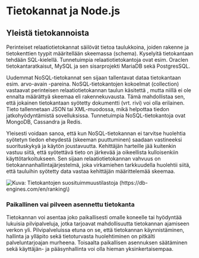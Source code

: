 # Tietokannat ja Node.js

## Yleistä tietokannoista

Perinteiset relaatiotietokannat säilövät tietoa taulukkoina, joiden rakenne ja tietokenttien tyypit määritellään skeemassa \(schema\). Kyselyitä tietokantaan tehdään SQL-kielellä. Tunnetuimpia relaatiotietokantoja ovat esim. Oraclen tietokantaratkaisut, MySQL ja sen sisarprojekti MariaDB sekä PostgresSQL.

Uudemmat NoSQL-tietokannat sen sijaan tallentavat dataa tietokantaan esim. arvo-avain -pareina. NoSQL-tietokantojen kokoelmat \(collection\) vastaavat perinteisen relaatiotietokannan taulun käsitettä , mutta niillä ei ole ennalta määrättyä skeemaa eli rakennekuvausta. Tämä mahdollistaa sen, että jokainen tietokantaan syötetty dokumentti \(vrt. rivi\) voi olla erilainen. Tieto tallennetaan JSON tai XML-muodossa, mikä helpottaa tiedon jatkohyödyntämistä sovelluksissa. Tunnetuimpia NoSQL-tietokantoja ovat MongoDB, Cassandra ja Redis.

Yleisesti voidaan sanoa, että kun NoSQL-tietokannan ei tarvitse huolehtia syötetyn tiedon eheydestä \(skeeman puuttuminen\) saadaan vastineeksi suorituskykyä ja käytön joustavuutta. Kehittäjän harteille jää kuitenkin vastuu siitä, että syötettävä tieto on järkevää ja oikeellista kulloisenkiin käyttötarkoitukseen. Sen sijaan relaatiotietokannan vahvuus on tietokannanhallintajärjestelmä, joka virkamiehen tarkkuudella huolehtii siitä, että tauluihin syötetty data vastaa kehittäjän määrittelemää skeemaa.

![Kuva: Tietokantojen suosituimmuustilastoja \(https://db-engines.com/en/ranking\) ](../.gitbook/assets/image%20%287%29.png)

### Paikallinen vai pilveen asennettu tietokanta

Tietokannan voi asentaa joko paikallisesti omalle koneelle tai hyödyntää lukuisia pilvipalveluja, jotka tarjoavat mahdollisuutta tietokannan ajamiseen verkon yli. Pilvipalveluissa etuna on se, että tietokannan käynnistäminen, hallinta ja ylläpito sekä tietoturvasta huolehtiminen on pitkälti palveluntarjoajan murheena. Toisaalta paikallisen asennuksen säätäminen sekä käyttäjän- ja pääsynhallinta voi olla hieman yksinkertaisempaa. 

